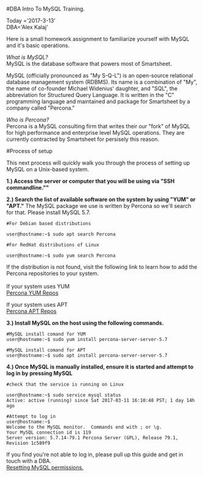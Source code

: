 #DBA Intro To MySQL Training.

Today ='2017-3-13'<br>
DBA='Alex Kalaj'

Here is a small homework assignment to familiarize yourself with MySQL and it's basic operations.

_What is MySQL?_<br>
MySQL is the database software that powers most of Smartsheet.

MySQL (officially pronounced as "My S-Q-L") is an open-source relational database management system (RDBMS). Its name is a combination of "My", the name of co-founder Michael Widenius' daughter, and "SQL", the abbreviation for Structured Query Language. It is written in the "C" programming language and maintained and package for Smartsheet by a company called "Percona."

_Who is Percona?_<br>
Percona is a MySQL consulting firm that writes their our "fork" of MySQL for high performance and enterprise level MySQL operations. They are currently contracted by Smartsheet for persisely this reason.


#Process of setup

This next process will quickly walk you through the process of setting up MySQL on a Unix-based system. 

<b>1.) Access the server or computer that you will be using via "SSH commandline.""</b>

<b>2.) Search the list of available software on the system by using "YUM" or "APT."</b> The MySQL package we use is written by Percona so we'll search for that. Please install MySQL 5.7.

```
#For Debian based distributions

user@hostname:~$ sudo apt search Percona

#For RedHat distributions of Linux

user@hostname:~$ sudo yum search Percona
```
If the distribution is not found, visit the following link to learn how to add the Percona repositories to your system.<br><br>
If your system uses YUM<br>
<a href="https://www.percona.com/doc/percona-server/5.7/installation/yum_repo.html">Percona YUM Repos</a>

If your system uses APT<br>
<a href="https://www.percona.com/doc/percona-server/5.7/installation/apt_repo.html">Percona APT Repos</a>

<b>3.) Install MySQL on the host using the following commands.</b>

```
#MySQL install comand for YUM
user@hostname:~$ sudo yum install percona-server-server-5.7

#MySQL install comand for APT
user@hostname:~$ sudo apt install percona-server-server-5.7
```

<b>4.) Once MySQL is manually installed, ensure it is started and attempt to log in by pressing MySQL</b>

```
#check that the service is running on Linux

user@hostname:~$ sudo service mysql status
Active: active (running) since Sat 2017-03-11 16:10:48 PST; 1 day 14h ago

#Attempt to log in
user@hostname:~$ 
Welcome to the MySQL monitor.  Commands end with ; or \g.
Your MySQL connection id is 119
Server version: 5.7.14-79.1 Percona Server (GPL), Release 79.1, Revision 1c589f9
```

If you find you're not able to log in, please pull up this guide and get in touch with a DBA.
<br>
<a href="https://dev.mysql.com/doc/refman/5.7/en/resetting-permissions.html">Resetting MySQL permissions.</a>
